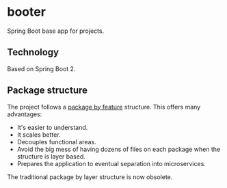 # booter
Spring Boot base app for projects.

## Technology

Based on Spring Boot 2.


## Package structure

The project follows a [package by feature](https://dzone.com/articles/package-by-layer-for-spring-projects-is-obsolete?edition=365203&utm_source=Daily%20Digest&utm_medium=email&utm_campaign=Daily%20Digest%202018-02-28) structure. This offers many advantages:

* It's easier to understand.
* It scales better.
* Decouples functional areas.
* Avoid the big mess of having dozens of files on each package when the structure is layer based.
* Prepares the application to eventual separation into microservices.

The traditional package by layer structure is now obsolete.